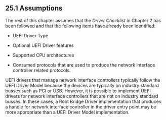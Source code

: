 <!--- @file
  25.1 Assumptions

  Copyright (c) 2012-2018, Intel Corporation. All rights reserved.<BR>

  Redistribution and use in source (original document form) and 'compiled'
  forms (converted to PDF, epub, HTML and other formats) with or without
  modification, are permitted provided that the following conditions are met:

  1) Redistributions of source code (original document form) must retain the
     above copyright notice, this list of conditions and the following
     disclaimer as the first lines of this file unmodified.

  2) Redistributions in compiled form (transformed to other DTDs, converted to
     PDF, epub, HTML and other formats) must reproduce the above copyright
     notice, this list of conditions and the following disclaimer in the
     documentation and/or other materials provided with the distribution.

  THIS DOCUMENTATION IS PROVIDED BY TIANOCORE PROJECT "AS IS" AND ANY EXPRESS OR
  IMPLIED WARRANTIES, INCLUDING, BUT NOT LIMITED TO, THE IMPLIED WARRANTIES OF
  MERCHANTABILITY AND FITNESS FOR A PARTICULAR PURPOSE ARE DISCLAIMED. IN NO
  EVENT SHALL TIANOCORE PROJECT  BE LIABLE FOR ANY DIRECT, INDIRECT, INCIDENTAL,
  SPECIAL, EXEMPLARY, OR CONSEQUENTIAL DAMAGES (INCLUDING, BUT NOT LIMITED TO,
  PROCUREMENT OF SUBSTITUTE GOODS OR SERVICES; LOSS OF USE, DATA, OR PROFITS;
  OR BUSINESS INTERRUPTION) HOWEVER CAUSED AND ON ANY THEORY OF LIABILITY,
  WHETHER IN CONTRACT, STRICT LIABILITY, OR TORT (INCLUDING NEGLIGENCE OR
  OTHERWISE) ARISING IN ANY WAY OUT OF THE USE OF THIS DOCUMENTATION, EVEN IF
  ADVISED OF THE POSSIBILITY OF SUCH DAMAGE.

-->

## 25.1 Assumptions

The rest of this chapter assumes that the _Driver Checklist_ in Chapter 2 has
been followed and that the following items have already been identified:

* UEFI Driver Type

* Optional UEFI Driver features

* Supported CPU architectures

* Consumed protocols that are used to produce the network interface controller
  related protocols.

UEFI drivers that manage network interface controllers typically follow the
UEFI Driver Model because the devices are typically on industry standard busses such as PCI
or USB. However, it is possible to implement UEFI drivers for network interface
controllers that are not on industry standard busses. In these cases, a Root
Bridge Driver implementation that produces a handle for network interface
controller in the driver entry point may be more appropriate than a UEFI Driver
Model implementation.
